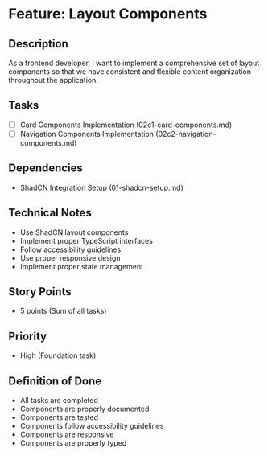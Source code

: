 # Feature: Layout Components

## Description

As a frontend developer, I want to implement a comprehensive set of layout components so that we have consistent and flexible content organization throughout the application.

## Tasks

- [ ] Card Components Implementation (02c1-card-components.md)
- [ ] Navigation Components Implementation (02c2-navigation-components.md)

## Dependencies

- ShadCN Integration Setup (01-shadcn-setup.md)

## Technical Notes

- Use ShadCN layout components
- Implement proper TypeScript interfaces
- Follow accessibility guidelines
- Use proper responsive design
- Implement proper state management

## Story Points

- 5 points (Sum of all tasks)

## Priority

- High (Foundation task)

## Definition of Done

- All tasks are completed
- Components are properly documented
- Components are tested
- Components follow accessibility guidelines
- Components are responsive
- Components are properly typed
